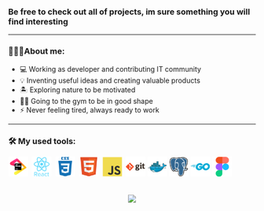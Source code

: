 ### Be free to check out all of projects, im sure something you will find interesting

---

### 👨🏼‍💻About me:

- 💻 Working as developer and contributing IT community 
- 💡 Inventing useful ideas and creating valuable products
- 🏝 Exploring nature to be motivated
- 🏋🏼 Going to the gym to be in good shape
- ⚡️ Never feeling tired, always ready to work

---

### :hammer_and_wrench: My used tools:
<div>
  <img src="https://github.com/devicons/devicon/blob/master/icons/jetbrains/jetbrains-original.svg" alt="Jetbrains" width="40" height="40"/>&nbsp;
  <img src="https://github.com/devicons/devicon/blob/master/icons/react/react-original-wordmark.svg" alt="React" width="40" height="40"/>&nbsp;
  <img src="https://github.com/devicons/devicon/blob/master/icons/css3/css3-plain-wordmark.svg" alt="CSS" width="40" height="40"/>&nbsp;
  <img src="https://github.com/devicons/devicon/blob/master/icons/html5/html5-original.svg" alt="HTML" width="40" height="40"/>&nbsp;
  <img src="https://github.com/devicons/devicon/blob/master/icons/javascript/javascript-original.svg" alt="JavaScript" width="40" height="40"/>&nbsp;
  <img src="https://github.com/devicons/devicon/blob/master/icons/git/git-original-wordmark.svg" alt="Git" width="40" height="40"/>
  <img src="https://github.com/devicons/devicon/blob/master/icons/docker/docker-original.svg" alt="Docker" width="40" height="40"/>
  <img src="https://github.com/devicons/devicon/blob/master/icons/postgresql/postgresql-original.svg" alt="PostgreSQL" width="40" height="40"/>
  <img src="https://github.com/devicons/devicon/blob/master/icons/go/go-original-wordmark.svg" alt="Go" width="40" height="40"/>
  <img src="https://github.com/devicons/devicon/blob/master/icons/figma/figma-original.svg" alt="Figma" width="40" height="40"/>
</div>
<br></br>
<div align="center">
  <img src="https://media.tenor.com/oK_KdDw5u3EAAAAC/mickey-mouse-walking.gif" style="width: 200px">
</div>
